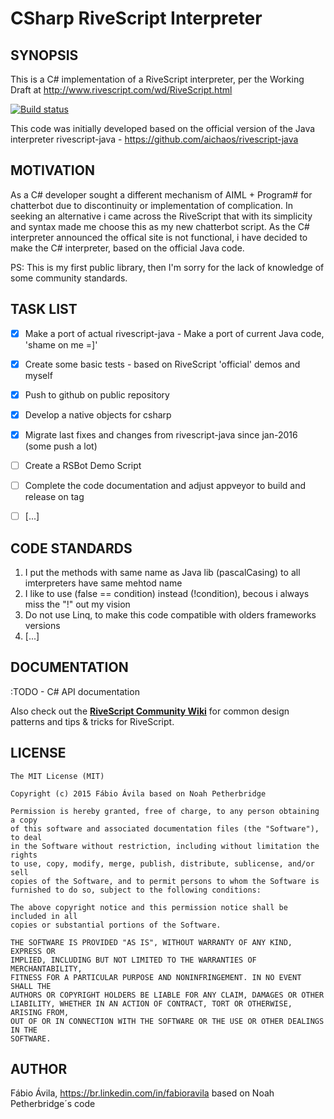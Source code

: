 # CSharp RiveScript Interpreter

## SYNOPSIS

This is a C# implementation of a RiveScript interpreter, per the Working Draft
at http://www.rivescript.com/wd/RiveScript.html

[![Build status](https://ci.appveyor.com/api/projects/status/crwboe7fa6aseqvc/branch/master?svg=true)](https://ci.appveyor.com/project/fabioravila/rivescript-csharp/branch/master)

This code was initially developed based on the official version of the Java interpreter
rivescript-java - https://github.com/aichaos/rivescript-java

## MOTIVATION

As a C# developer sought a different mechanism of AIML + Program# for chatterbot due to
discontinuity or implementation of complication.
In seeking an alternative i came across the RiveScript that with its simplicity and syntax
made me choose this as my new chatterbot script.
As the C# interpreter announced the offical site is not functional, i have decided to make
the C# interpreter, based on the official Java code.

PS: This is my first public library, then I'm sorry for the lack of knowledge of some community standards.

## TASK LIST

- [x] Make a port of actual rivescript-java - Make a port of current Java code, 'shame on me =]'
- [x] Create some basic tests - based on RiveScript 'official' demos and myself
- [x] Push to github on public repository
- [x] Develop a native objects for csharp
- [x] Migrate last fixes and changes from rivescript-java since jan-2016 (some push a lot)
- [ ] Create a RSBot Demo Script
- [ ] Complete the code documentation and adjust appveyor to build and release on tag
- [ ] [...]


## CODE STANDARDS
1. I put the methods with same name as Java lib (pascalCasing) to all imterpreters have same mehtod name
2. I like to use (false == condition) instead (!condition), becous i always miss the "!" out my vision
3. Do not use Linq, to make this code compatible with olders frameworks versions
4. [...]


## DOCUMENTATION

:TODO - C# API documentation

Also check out the [**RiveScript Community Wiki**](https://github.com/aichaos/rivescript/wiki) 
for common design patterns and tips & tricks for RiveScript.

## LICENSE

```
The MIT License (MIT)

Copyright (c) 2015 Fábio Ávila based on Noah Petherbridge 

Permission is hereby granted, free of charge, to any person obtaining a copy
of this software and associated documentation files (the "Software"), to deal
in the Software without restriction, including without limitation the rights
to use, copy, modify, merge, publish, distribute, sublicense, and/or sell
copies of the Software, and to permit persons to whom the Software is
furnished to do so, subject to the following conditions:

The above copyright notice and this permission notice shall be included in all
copies or substantial portions of the Software.

THE SOFTWARE IS PROVIDED "AS IS", WITHOUT WARRANTY OF ANY KIND, EXPRESS OR
IMPLIED, INCLUDING BUT NOT LIMITED TO THE WARRANTIES OF MERCHANTABILITY,
FITNESS FOR A PARTICULAR PURPOSE AND NONINFRINGEMENT. IN NO EVENT SHALL THE
AUTHORS OR COPYRIGHT HOLDERS BE LIABLE FOR ANY CLAIM, DAMAGES OR OTHER
LIABILITY, WHETHER IN AN ACTION OF CONTRACT, TORT OR OTHERWISE, ARISING FROM,
OUT OF OR IN CONNECTION WITH THE SOFTWARE OR THE USE OR OTHER DEALINGS IN THE
SOFTWARE.
```

## AUTHOR

Fábio Ávila, https://br.linkedin.com/in/fabioravila 
based on Noah Petherbridge´s code